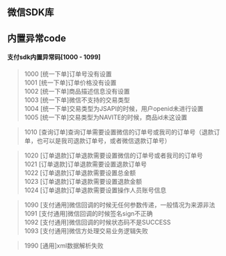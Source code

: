 ## 微信SDK库

## 内置异常code

#### 支付sdk内置异常码[1000 - 1099]
> 1000	[统一下单]订单号没有设置    
> 1001	[统一下单]订单价格没有设置    
> 1002	[统一下单]商品描述信息没有设置    
> 1003	[统一下单]微信不支持的交易类型    
> 1004	[统一下单]交易类型为JSAPI的时候，用户openid未进行设置   
> 1005	[统一下单]交易类型为NAVITE的时候，商品id未这设置    

> 1010	[查询订单]查询订单需要设置微信的订单号或我司的订单号（退款订单，也可以是我司退款订单号，或者微信退款订单号）  

> 1020	[订单退款]订单退款需要设置微信的订单号或者我司的订单号    
> 1021	[订单退款]订单退款需要设置退款订单号    
> 1022	[订单退款]订单退款需要设置总金额    
> 1023	[订单退款]订单退款需要设置退款金额    
> 1024	[订单退款]订单退款需要设置操作人员账号信息    

> 1090	[支付通用]微信回调的时候无任何参数传递，一般情况为来源非法    
> 1091	[支付通用]微信回调的时候签名sign不正确    
> 1092	[支付通用]微信回调的时候状态码不是SUCCESS   
> 1093	[支付通用]微信方处理交易业务逻辑失败    

> 1990 	[通用]xml数据解析失败   
